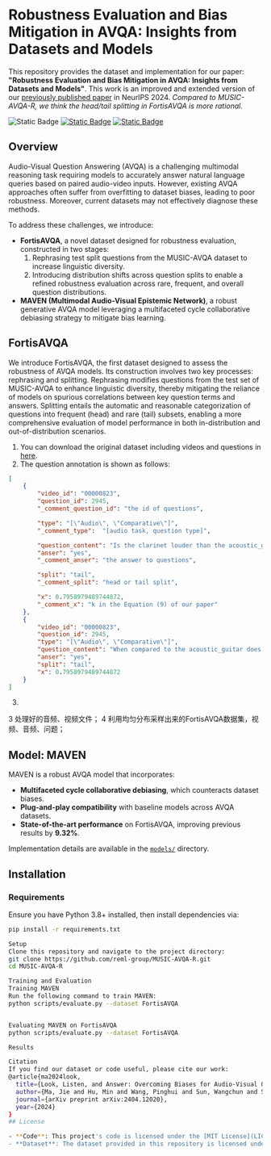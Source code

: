 # Robustness Evaluation and Bias Mitigation in AVQA: Insights from Datasets and Models
This repository provides the dataset and implementation for our paper: **"Robustness Evaluation and Bias Mitigation in AVQA: Insights from Datasets and Models"**. This work is an improved and extended version of our [previously published paper](https://github.com/reml-group/MUSIC-AVQA-R) in NeurIPS 2024. *Compared to MUSIC-AVQA-R, we think the head/tail splitting in FortisAVQA is more rational.*

![Static Badge](https://img.shields.io/badge/python-3.10-blue)
[![Static Badge](https://img.shields.io/badge/FortisAVQA-pdf-red)](https://openreview.net/pdf?id=twpPD9UMUN)
[![Static Badge](https://img.shields.io/badge/MUSIC_AVQA_R-pdf-red)](https://openreview.net/pdf?id=twpPD9UMUN)


## Overview

Audio-Visual Question Answering (AVQA) is a challenging multimodal reasoning task requiring models to accurately answer natural language queries based on paired audio-video inputs. However, existing AVQA approaches often suffer from overfitting to dataset biases, leading to poor robustness. Moreover, current datasets may not effectively diagnose these methods.

To address these challenges, we introduce:

- **FortisAVQA**, a novel dataset designed for robustness evaluation, constructed in two stages:
  1. Rephrasing test split questions from the MUSIC-AVQA dataset to increase linguistic diversity.
  2. Introducing distribution shifts across question splits to enable a refined robustness evaluation across rare, frequent, and overall question distributions.
- **MAVEN (Multimodal Audio-Visual Epistemic Network)**, a robust generative AVQA model leveraging a multifaceted cycle collaborative debiasing strategy to mitigate bias learning.

## FortisAVQA
We introduce FortisAVQA, the first dataset designed to assess the robustness of AVQA models. Its construction involves two key processes: rephrasing and splitting. Rephrasing modifies questions from the test set of MUSIC-AVQA to enhance linguistic diversity, thereby mitigating the reliance of models on spurious correlations between key question terms and answers. Splitting entails the automatic and reasonable categorization of questions into frequent (head) and rare (tail) subsets, enabling a more comprehensive evaluation of model performance in both in-distribution and out-of-distribution scenarios.

1. You can download the original dataset including videos and questions in [here]().
2. The question annotation is shown as follows:
```json
[
    {
        "video_id": "00000823",
        "question_id": 2945,
        "_comment_question_id": "the id of questions",

        "type": "[\"Audio\", \"Comparative\"]",
        "_comment_type":  "[audio task, question type]",

        "question_content": "Is the clarinet louder than the acoustic_guitar",
        "anser": "yes",
        "_comment_anser": "the answer to questions",

        "split": "tail", 
        "_comment_split": "head or tail split",

        "x": 0.7958979489744872,
        "_comment_x": "k in the Equation (9) of our paper"
    },
    {
        "video_id": "00000823",
        "question_id": 2945,  
        "type": "[\"Audio\", \"Comparative\"]",
        "question_content": "When compared to the acoustic_guitar does the clarinet sound louder?",
        "anser": "yes",
        "split": "tail",
        "x": 0.7958979489744872
    }
]
```
3. 
3 处理好的音频、视频文件；
4 利用均匀分布采样出来的FortisAVQA数据集，视频、音频、问题；

## Model: MAVEN

MAVEN is a robust AVQA model that incorporates:

- **Multifaceted cycle collaborative debiasing**, which counteracts dataset biases.
- **Plug-and-play compatibility** with baseline models across AVQA datasets.
- **State-of-the-art performance** on FortisAVQA, improving previous results by **9.32%**.

Implementation details are available in the [`models/`](./models) directory.

## Installation

### Requirements

Ensure you have Python 3.8+ installed, then install dependencies via:

```bash
pip install -r requirements.txt

Setup
Clone this repository and navigate to the project directory:
git clone https://github.com/reml-group/MUSIC-AVQA-R.git
cd MUSIC-AVQA-R

Training and Evaluation
Training MAVEN
Run the following command to train MAVEN:
python scripts/evaluate.py --dataset FortisAVQA


Evaluating MAVEN on FortisAVQA
python scripts/evaluate.py --dataset FortisAVQA

Results

Citation
If you find our dataset or code useful, please cite our work:
@article{ma2024look,
  title={Look, Listen, and Answer: Overcoming Biases for Audio-Visual Question Answering},
  author={Ma, Jie and Hu, Min and Wang, Pinghui and Sun, Wangchun and Song, Lingyun and Pei, Hongbin and Liu, Jun and Du, Youtian},
  journal={arXiv preprint arXiv:2404.12020},
  year={2024}
}
## License

- **Code**: This project's code is licensed under the [MIT License](LICENSE).
- **Dataset**: The dataset provided in this repository is licensed under the [Creative Commons Attribution 4.0 International (CC BY 4.0)](DATASET_LICENSE).
